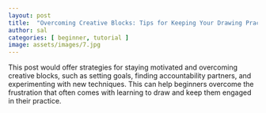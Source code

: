 ```yaml
---
layout: post
title:  "Overcoming Creative Blocks: Tips for Keeping Your Drawing Practice Going as an Adult Beginner"
author: sal
categories: [ beginner, tutorial ]
image: assets/images/7.jpg
---
```


This post would offer strategies for staying motivated and overcoming creative blocks, such as setting goals, finding accountability partners, and experimenting with new techniques. This can help beginners overcome the frustration that often comes with learning to draw and keep them engaged in their practice.
